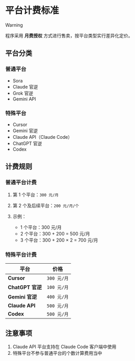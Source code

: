 # 平台计费标准

> [!WARNING]
>
> 程序采用 **月费授权** 方式进行售卖，按平台类型实行差异化定价。

## 平台分类

### 普通平台

- Sora
- Claude 官逆
- Grok 官逆
- Gemini API

### 特殊平台

- Cursor
- Gemini 官逆
- Claude API（Claude Code）
- ChatGPT 官逆
- Codex

## 计费规则

### 普通平台计费

1. 第 1 个平台：`300 元/月`
2. 第 2 个及后续平台：`200 元/月/个`
3. 示例：

   - 1 个平台：300 元/月
   - 2 个平台：300 + 200 = 500 元/月
   - 3 个平台：300 + 200 × 2 = 700 元/月

### 特殊平台计费

| 平台             | 价格        |
| ---------------- | ----------- |
| **Cursor**       | `300 元/月` |
| **ChatGPT 官逆** | `100 元/月` |
| **Gemini 官逆**  | `400 元/月` |
| **Claude API**   | `500 元/月` |
| **Codex**        | `500 元/月` |

## 注意事项

1. Claude API 平台支持在 Claude Code 客户端中使用
2. 特殊平台不参与普通平台的个数计算费用当中
